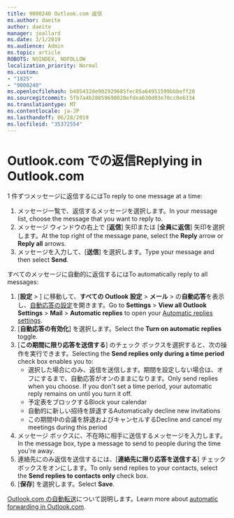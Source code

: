 ```yaml
---
title: 9000240 Outlook.com 返信
ms.author: daeite
author: daeite
manager: joallard
ms.date: 3/1/2019
ms.audience: Admin
ms.topic: article
ROBOTS: NOINDEX, NOFOLLOW
localization_priority: Normal
ms.custom:
- "1825"
- "9000240"
ms.openlocfilehash: b485432de902929685fec85a64951599bbbeff20
ms.sourcegitcommit: 5fb7a4b28859690020efdea630d03e70cc0e6334
ms.translationtype: MT
ms.contentlocale: ja-JP
ms.lasthandoff: 06/28/2019
ms.locfileid: "35372554"
---
```

# <a name="replying-in-outlookcom"></a><span data-ttu-id="9577f-102">Outlook.com での返信</span><span class="sxs-lookup"><span data-stu-id="9577f-102">Replying in Outlook.com</span></span>

<span data-ttu-id="9577f-103">1 件ずつメッセージに返信するには</span><span class="sxs-lookup"><span data-stu-id="9577f-103">To reply to one message at a time:</span></span>

1. <span data-ttu-id="9577f-104">メッセージ一覧で、返信するメッセージを選択します。</span><span class="sxs-lookup"><span data-stu-id="9577f-104">In your message list, choose the message that you want to reply to.</span></span>
2. <span data-ttu-id="9577f-105">メッセージ ウィンドウの右上で [**返信**] 矢印または [**全員に返信**] 矢印を選択します。</span><span class="sxs-lookup"><span data-stu-id="9577f-105">At the top right of the message pane, select the **Reply** arrow or **Reply all** arrows.</span></span>
3. <span data-ttu-id="9577f-106">メッセージを入力して、[**送信**] を選択します。</span><span class="sxs-lookup"><span data-stu-id="9577f-106">Type your message and then select **Send**.</span></span>

<span data-ttu-id="9577f-107">すべてのメッセージに自動的に返信するには</span><span class="sxs-lookup"><span data-stu-id="9577f-107">To automatically reply to all messages:</span></span>

1. <span data-ttu-id="9577f-108">[**設定** > ] に移動して、**すべての Outlook 設定** > **メール** > の**自動応答**を表示し、[自動応答の設定](https://outlook.live.com/mail/options/mail/automaticReplies)を開きます。</span><span class="sxs-lookup"><span data-stu-id="9577f-108">Go to **Settings** > **View all Outlook Settings** > **Mail** > **Automatic replies** to open your [Automatic replies settings](https://outlook.live.com/mail/options/mail/automaticReplies).</span></span>
2. <span data-ttu-id="9577f-109">[**自動応答の有効化**] を選択します。</span><span class="sxs-lookup"><span data-stu-id="9577f-109">Select the **Turn on automatic replies** toggle.</span></span>
3. <span data-ttu-id="9577f-110">[**この期間に限り応答を送信する**] のチェック ボックスを選択すると、次の操作を実行できます。</span><span class="sxs-lookup"><span data-stu-id="9577f-110">Selecting the **Send replies only during a time period** check box enables you to:</span></span>
    - <span data-ttu-id="9577f-p101">選択した場合にのみ、返信を送信します。期間を設定しない場合は、オフにするまで、自動応答がオンのままになります。</span><span class="sxs-lookup"><span data-stu-id="9577f-p101">Only send replies when you choose. If you don't set a time period, your automatic reply remains on until you turn it off.</span></span>
    - <span data-ttu-id="9577f-113">予定表をブロックする</span><span class="sxs-lookup"><span data-stu-id="9577f-113">Block your calendar</span></span>
    - <span data-ttu-id="9577f-114">自動的に新しい招待を辞退する</span><span class="sxs-lookup"><span data-stu-id="9577f-114">Automatically decline new invitations</span></span>
    - <span data-ttu-id="9577f-115">この期間中の会議を辞退およびキャンセルする</span><span class="sxs-lookup"><span data-stu-id="9577f-115">Decline and cancel my meetings during this period</span></span>
4. <span data-ttu-id="9577f-116">メッセージ ボックスに、不在時に相手に送信するメッセージを入力します。</span><span class="sxs-lookup"><span data-stu-id="9577f-116">In the message box, type a message to send to people during the time you're away.</span></span>
5. <span data-ttu-id="9577f-117">連絡先にのみ返信を送信するには、[**連絡先に限り応答を送信する**] チェック ボックスをオンにします。</span><span class="sxs-lookup"><span data-stu-id="9577f-117">To only send replies to your contacts, select the **Send replies to contacts only** check box.</span></span>
6. <span data-ttu-id="9577f-118">[**保存**] を選択します。</span><span class="sxs-lookup"><span data-stu-id="9577f-118">Select **Save**.</span></span>

<span data-ttu-id="9577f-119">[Outlook.com の自動転送](https://support.office.com/article/14614626-9855-48dc-a986-dec81d07b1a0)について説明します。</span><span class="sxs-lookup"><span data-stu-id="9577f-119">Learn more about [automatic forwarding in Outlook.com](https://support.office.com/article/14614626-9855-48dc-a986-dec81d07b1a0).</span></span>